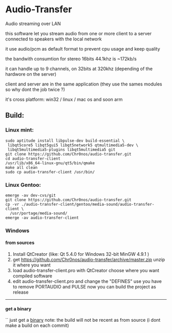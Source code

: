 # Audio-Transfer
Audio streaming over LAN

this software let you stream audio from one or more client to a server connected to speakers with the local network

it use audio/pcm as default format to prevent cpu usage and keep quality

the bandwith consumtion for stereo 16bits 44.1khz is ~172kb/s

it can handle up to 9 channels, on 32bits at 320khz (depending of the hardwore on the server)

client and server are in the same application (they use the sames modules so why dont the job twice ?)

it's cross platform: win32 / linux / mac os and soon arm

## Build:

### Linux mint:

```
sudo aptitude install libpulse-dev build-essential \
 libqt5core5 libqt5gui5 libqt5network5 qtmultimedia5-dev \
 libqt5multimedia5-plugins libqt5multimedia5 git
git clone https://github.com/Chr0nos/audio-transfer.git
cd audio-transfer-client
/usr/lib/x86_64-linux-gnu/qt5/bin/qmake
make all clean
sudo cp audio-transfer-client /usr/bin/
```
    
### Linux Gentoo:
```
emerge -av dev-cvs/git
git clone https://github.com/Chr0nos/audio-transfer.git
cp -vr ./audio-transfer-client/gentoo/media-sound/audio-transfer-client \
  /usr/portage/media-sound/
emerge -av audio-transfer-client
```

### Windows

#### from sources

1. Install QtCreator (like: Qt 5.4.0 for Windows 32-bit MinGW 4.9.1 )
2. get https://github.com/Chr0nos/audio-transfer/archive/master.zip
unzip it where you want
3. load audio-transfer-client.pro with QtCreator
choose where you want compiled software
4. edit audio-transfer-client.pro and change the "DEFINES" use
you have to remove PORTAUDIO and PULSE
now you can build the project as release

---

#### get a binary
``
just get a [binary](http://195.154.105.106/Chr0nos/audio-transfer.zip)
note: the build will not be recent as from source (i dont make a build on each commit)
